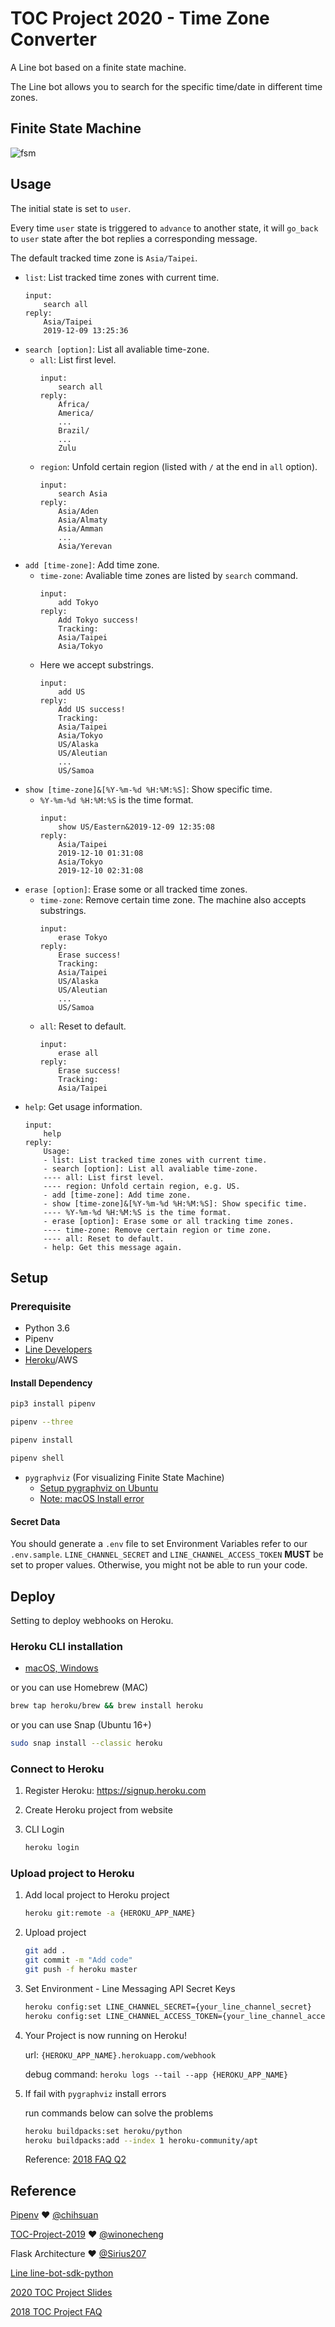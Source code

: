 # TOC Project 2020 - Time Zone Converter

[//]: #([![Maintainability](https://api.codeclimate.com/v1/badges/dc7fa47fcd809b99d087/maintainability)](https://codeclimate.com/github/NCKU-CCS/TOC-Project-2020/maintainability))

[//]: #([![Known-Vulnerabilities](https://snyk.io/test/github/NCKU-CCS/TOC-Project-2020/badge.svg)](https://snyk.io/test/github/NCKU-CCS/TOC-Project-2020))

A Line bot based on a finite state machine.

The Line bot allows you to search for the specific time/date in different time zones.

## Finite State Machine

![fsm](./img/show-fsm.png)

## Usage

The initial state is set to `user`.

Every time `user` state is triggered to `advance` to another state, it will `go_back` to `user` state after the bot replies a corresponding message.

The default tracked time zone is `Asia/Taipei`.

* `list`: List tracked time zones with current time.
    ```
    input:
        search all
    reply:
        Asia/Taipei
        2019-12-09 13:25:36
    ```
* `search [option]`: List all avaliable time-zone.
    * `all`: List first level.
        ```
        input:
            search all
        reply:
            Africa/
            America/
            ...
            Brazil/
            ...
            Zulu
        ```
    * `region`: Unfold certain region (listed with `/` at the end in `all` option).
        ```
        input:
            search Asia
        reply:
            Asia/Aden
            Asia/Almaty
            Asia/Amman
            ...
            Asia/Yerevan
        ```
* `add [time-zone]`: Add time zone.
    * `time-zone`: Avaliable time zones are listed by `search` command.
        ```
        input:
            add Tokyo
        reply:
            Add Tokyo success!
            Tracking:
            Asia/Taipei
            Asia/Tokyo
        ```
    *  Here we accept substrings.
        ```
        input:
            add US
        reply:
            Add US success!
            Tracking:
            Asia/Taipei
            Asia/Tokyo
            US/Alaska
            US/Aleutian
            ...
            US/Samoa
        ```
* `show [time-zone]&[%Y-%m-%d %H:%M:%S]`: Show specific time.
    * `%Y-%m-%d %H:%M:%S` is the time format.
        ```
        input:
            show US/Eastern&2019-12-09 12:35:08
        reply:
            Asia/Taipei
            2019-12-10 01:31:08
            Asia/Tokyo
            2019-12-10 02:31:08
        ```
* `erase [option]`: Erase some or all tracked time zones.
    * `time-zone`: Remove certain time zone. The machine also accepts substrings.
        ```
        input:
            erase Tokyo
        reply:
            Erase success!
            Tracking:
            Asia/Taipei
            US/Alaska
            US/Aleutian
            ...
            US/Samoa
        ```
    * `all`: Reset to default.
        ```
        input:
            erase all
        reply:
            Erase success!
            Tracking:
            Asia/Taipei
        ```
* `help`: Get usage information.
    ```
    input:
        help
    reply:
        Usage:
        - list: List tracked time zones with current time.
        - search [option]: List all avaliable time-zone.
        ---- all: List first level.
        ---- region: Unfold certain region, e.g. US.
        - add [time-zone]: Add time zone.
        - show [time-zone]&[%Y-%m-%d %H:%M:%S]: Show specific time.
        ---- %Y-%m-%d %H:%M:%S is the time format.
        - erase [option]: Erase some or all tracking time zones.
        ---- time-zone: Remove certain region or time zone.
        ---- all: Reset to default.
        - help: Get this message again.
    ```

## Setup

### Prerequisite

* Python 3.6
* Pipenv
* [Line Developers](https://developers.line.biz/zh-hant/)
* [Heroku](https://signup.heroku.com/)/AWS

#### Install Dependency

```sh
pip3 install pipenv

pipenv --three

pipenv install

pipenv shell
```

* `pygraphviz` (For visualizing Finite State Machine)
    * [Setup pygraphviz on Ubuntu](http://www.jianshu.com/p/a3da7ecc5303)
	* [Note: macOS Install error](https://github.com/pygraphviz/pygraphviz/issues/100)


#### Secret Data
You should generate a `.env` file to set Environment Variables refer to our `.env.sample`.
`LINE_CHANNEL_SECRET` and `LINE_CHANNEL_ACCESS_TOKEN` **MUST** be set to proper values.
Otherwise, you might not be able to run your code.

## Deploy
Setting to deploy webhooks on Heroku.

### Heroku CLI installation

* [macOS, Windows](https://devcenter.heroku.com/articles/heroku-cli)

or you can use Homebrew (MAC)
```sh
brew tap heroku/brew && brew install heroku
```

or you can use Snap (Ubuntu 16+)
```sh
sudo snap install --classic heroku
```

### Connect to Heroku

1. Register Heroku: https://signup.heroku.com

2. Create Heroku project from website

3. CLI Login

	```sh
    heroku login
    ```

### Upload project to Heroku

1. Add local project to Heroku project

	```sh
    heroku git:remote -a {HEROKU_APP_NAME}
    ```

2. Upload project

	```sh
	git add .
	git commit -m "Add code"
	git push -f heroku master
	```

3. Set Environment - Line Messaging API Secret Keys

	```sh
	heroku config:set LINE_CHANNEL_SECRET={your_line_channel_secret}
	heroku config:set LINE_CHANNEL_ACCESS_TOKEN={your_line_channel_access_token}
	```

4. Your Project is now running on Heroku!

	url: `{HEROKU_APP_NAME}.herokuapp.com/webhook`

	debug command: `heroku logs --tail --app {HEROKU_APP_NAME}`

5. If fail with `pygraphviz` install errors

	run commands below can solve the problems
	```sh
	heroku buildpacks:set heroku/python
	heroku buildpacks:add --index 1 heroku-community/apt
	```

	Reference: [2018 FAQ Q2](https://hackmd.io/@ccw/B1Xw7E8kN?type=view#Q2-如何在-Heroku-使用-pygraphviz)

## Reference

[Pipenv](https://medium.com/@chihsuan/pipenv-更簡單-更快速的-python-套件管理工具-135a47e504f4) ❤️ [@chihsuan](https://github.com/chihsuan)

[TOC-Project-2019](https://github.com/winonecheng/TOC-Project-2019) ❤️ [@winonecheng](https://github.com/winonecheng)

Flask Architecture ❤️ [@Sirius207](https://github.com/Sirius207)

[Line line-bot-sdk-python](https://github.com/line/line-bot-sdk-python/tree/master/examples/flask-echo)

[2020 TOC Project Slides](https://hackmd.io/@TTW/ToC-2019-Project#)

[2018 TOC Project FAQ](https://hackmd.io/s/B1Xw7E8kN)
